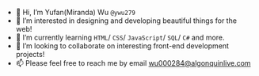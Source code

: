 - 👋 Hi, I’m Yufan(Miranda) Wu `@ywu279`
- 👀 I’m interested in designing and developing beautiful things for the web!
- 🌱 I’m currently learning `HTML`/ `CSS`/ `JavaScript`/ `SQL`/ `C#` and more.
- 💞️ I’m looking to collaborate on interesting front-end development projects!
- 📫 Please feel free to reach me by email wu000284@algonquinlive.com

<!---
ywu279/ywu279 is a ✨ special ✨ repository because its `README.md` (this file) appears on your GitHub profile.
You can click the Preview link to take a look at your changes.
--->

